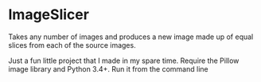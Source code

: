 # ImageSlicer
Takes any number of images and produces a new image made up of equal slices from each of the source images. 

Just a fun little project that I made in my spare time. Require the Pillow image library and Python 3.4+. Run it from the command line
